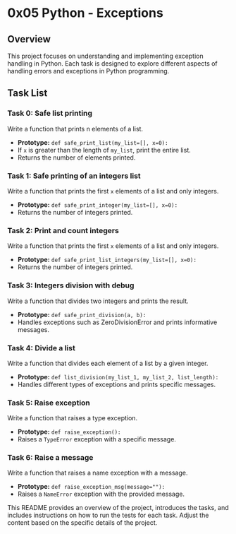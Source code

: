 # 0x05 Python - Exceptions

## Overview

This project focuses on understanding and implementing exception handling in Python. Each task is designed to explore different aspects of handling errors and exceptions in Python programming.

## Task List

### Task 0: Safe list printing

Write a function that prints n elements of a list.

- **Prototype:** `def safe_print_list(my_list=[], x=0):`
- If `x` is greater than the length of `my_list`, print the entire list.
- Returns the number of elements printed.

### Task 1: Safe printing of an integers list

Write a function that prints the first `x` elements of a list and only integers.

- **Prototype:** `def safe_print_integer(my_list=[], x=0):`
- Returns the number of integers printed.

### Task 2: Print and count integers

Write a function that prints the first `x` elements of a list and only integers.

- **Prototype:** `def safe_print_list_integers(my_list=[], x=0):`
- Returns the number of integers printed.

### Task 3: Integers division with debug

Write a function that divides two integers and prints the result.

- **Prototype:** `def safe_print_division(a, b):`
- Handles exceptions such as ZeroDivisionError and prints informative messages.

### Task 4: Divide a list

Write a function that divides each element of a list by a given integer.

- **Prototype:** `def list_division(my_list_1, my_list_2, list_length):`
- Handles different types of exceptions and prints specific messages.

### Task 5: Raise exception

Write a function that raises a type exception.

- **Prototype:** `def raise_exception():`
- Raises a `TypeError` exception with a specific message.

### Task 6: Raise a message

Write a function that raises a name exception with a message.

- **Prototype:** `def raise_exception_msg(message=""):`
- Raises a `NameError` exception with the provided message.


This README provides an overview of the project, introduces the tasks, and includes instructions on how to run the tests for each task. Adjust the content based on the specific details of the project.

